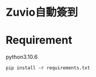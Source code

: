 # Zuvio自動簽到                                      

# Requirement

python3.10.6

`pip install -r requirements.txt`
